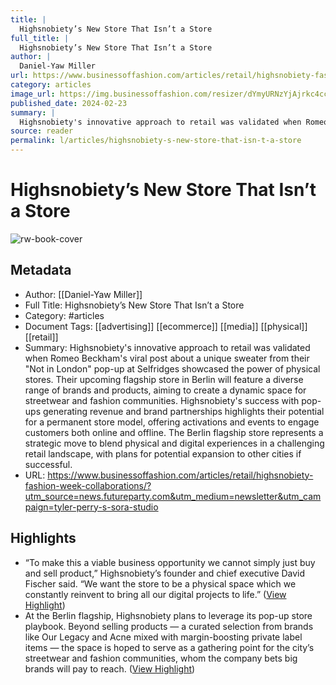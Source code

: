 ```yaml
---
title: |
  Highsnobiety’s New Store That Isn’t a Store
full_title: |
  Highsnobiety’s New Store That Isn’t a Store
author: |
  Daniel-Yaw Miller
url: https://www.businessoffashion.com/articles/retail/highsnobiety-fashion-week-collaborations/?utm_source=news.futureparty.com&utm_medium=newsletter&utm_campaign=tyler-perry-s-sora-studio
category: articles
image_url: https://img.businessoffashion.com/resizer/dYmyURNzYjAjrkc4cchquKcVvuI=/1200x630/filters:format(jpg):quality(70)/cloudfront-eu-central-1.images.arcpublishing.com/businessoffashion/WPL2VHSG3NCVJAKNQCLRSRF57U.jpg
published_date: 2024-02-23
summary: |
  Highsnobiety's innovative approach to retail was validated when Romeo Beckham's viral post about a unique sweater from their "Not in London" pop-up at Selfridges showcased the power of physical stores. Their upcoming flagship store in Berlin will feature a diverse range of brands and products, aiming to create a dynamic space for streetwear and fashion communities. Highsnobiety's success with pop-ups generating revenue and brand partnerships highlights their potential for a permanent store model, offering activations and events to engage customers both online and offline. The Berlin flagship store represents a strategic move to blend physical and digital experiences in a challenging retail landscape, with plans for potential expansion to other cities if successful.
source: reader
permalink: l/articles/highsnobiety-s-new-store-that-isn-t-a-store
---
```

# Highsnobiety’s New Store That Isn’t a Store

![rw-book-cover](https://img.businessoffashion.com/resizer/dYmyURNzYjAjrkc4cchquKcVvuI=/1200x630/filters:format(jpg):quality(70)/cloudfront-eu-central-1.images.arcpublishing.com/businessoffashion/WPL2VHSG3NCVJAKNQCLRSRF57U.jpg)

## Metadata
- Author: [[Daniel-Yaw Miller]]
- Full Title: Highsnobiety’s New Store That Isn’t a Store
- Category: #articles
- Document Tags: [[advertising]] [[ecommerce]] [[media]] [[physical]] [[retail]] 
- Summary: Highsnobiety's innovative approach to retail was validated when Romeo Beckham's viral post about a unique sweater from their "Not in London" pop-up at Selfridges showcased the power of physical stores. Their upcoming flagship store in Berlin will feature a diverse range of brands and products, aiming to create a dynamic space for streetwear and fashion communities. Highsnobiety's success with pop-ups generating revenue and brand partnerships highlights their potential for a permanent store model, offering activations and events to engage customers both online and offline. The Berlin flagship store represents a strategic move to blend physical and digital experiences in a challenging retail landscape, with plans for potential expansion to other cities if successful.
- URL: https://www.businessoffashion.com/articles/retail/highsnobiety-fashion-week-collaborations/?utm_source=news.futureparty.com&utm_medium=newsletter&utm_campaign=tyler-perry-s-sora-studio

## Highlights
- “To make this a viable business opportunity we cannot simply just buy and sell product,” Highsnobiety’s founder and chief executive David Fischer said. “We want the store to be a physical space which we constantly reinvent to bring all our digital projects to life.” ([View Highlight](https://read.readwise.io/read/01hqn4qk93wdkh51cpr7f9szyw))
- At the Berlin flagship, Highsnobiety plans to leverage its pop-up store playbook. Beyond selling products — a curated selection from brands like Our Legacy and Acne mixed with margin-boosting private label items — the space is hoped to serve as a gathering point for the city’s streetwear and fashion communities, whom the company bets big brands will pay to reach. ([View Highlight](https://read.readwise.io/read/01hqn4s66d5sfg745mr7yjh0jp))


